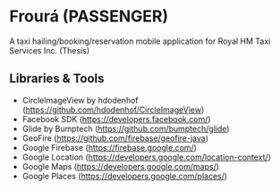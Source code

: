 # Frourá (PASSENGER)
A taxi hailing/booking/reservation mobile application for Royal HM Taxi Services Inc. (Thesis)
## Libraries & Tools
- CircleImageView by hdodenhof (https://github.com/hdodenhof/CircleImageView)
- Facebook SDK (https://developers.facebook.com/)
- Glide by Bumptech (https://github.com/bumptech/glide)
- GeoFire (https://github.com/firebase/geofire-java)
- Google Firebase (https://firebase.google.com/)
- Google Location (https://developers.google.com/location-context/)
- Google Maps (https://developers.google.com/maps/)
- Google Places (https://developers.google.com/places/)